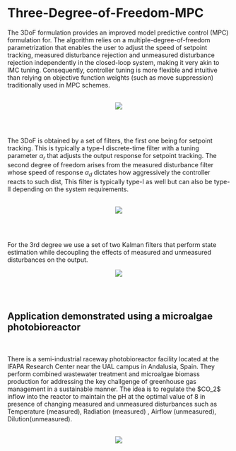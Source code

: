 # Three-Degree-of-Freedom-MPC

The 3DoF formulation provides an improved model predictive control (MPC) formulation for. The algorithm relies on a multiple-degree-of-freedom parametrization that enables the user to adjust the speed of setpoint tracking, measured disturbance rejection and unmeasured disturbance rejection independently in the closed-loop system, making it very akin to IMC tuning. Consequently, controller tuning is more flexible and intuitive than relying on objective function weights (such as move suppression) traditionally used in MPC schemes.
<br>
<br>

<p align = "center">
<image src="https://github.com/user-attachments/assets/30a403f3-fbfa-453e-ac14-04cd35d327f8">
</p>
<br>
<br>

The 3DoF is obtained by a set of filters, the first one being for setpoint tracking. This is typically a type-I discrete-time filter with a tuning parameter $\alpha_r$ that adjusts the output response for setpoint tracking. The second degree of freedom arises from the measured disturbance filter whose speed of response $\alpha_d$ dictates how aggressively the controller reacts to such dist, This filter is typically type-I as well but can also be type-II depending on the system requirements. 
<br>
<br>
<p align="center">
<img src="https://github.com/user-attachments/assets/e2154192-d6df-4abd-8225-a27770ea5e88">
</p>
<br>
<br>

For the 3rd degree we use a set of two Kalman filters that perform state estimation while decoupling the effects of measured and unmeasured disturbances on the output.
<p align="center">
<img src="https://github.com/user-attachments/assets/8d318034-0fe3-4de6-bbe4-b94f9d2b3f96">
</p>

<br>
<br>

## Application demonstrated using a microalgae photobioreactor
<br>
<br>
There is a semi-industrial raceway photobioreactor facility located at the IFAPA Research Center near the UAL campus in Andalusia, Spain. They perform combined wastewater treatment and microalgae biomass production for addressing the key challgenge of greenhouse gas management in a sustainable manner. The idea is to regulate the $CO_2$ inflow into the reactor to maintain the pH at the optimal value of 8 in presence of changing measured and unmeasured disturbances such as Temperature (measured), Radiation (measured) , Airflow (unmeasured), Dilution(unmeasured).
<br>
<br>
<p align="center">
<img src="https://github.com/user-attachments/assets/1379b1b3-4a89-45f2-b2a5-9b0914d698fc">
</p>





